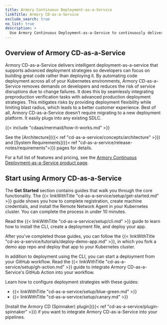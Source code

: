 ```yaml
---
title: Armory Continuous Deployment-as-a-Service
linkTitle: Armory CD-as-a-Service
exclude_search: true
no_list: true
description: >
  Use Armory Continuous Deployment-as-a-Service to continuously deliver your apps to your Kubernetes clusters. Armory CD-as-a-Service integrates with external automation tools so you can create your own CI/CD pipelines.
---
```


## Overview of Armory CD-as-a-Service

Armory CD-as-a-Service delivers intelligent deployment-as-a-service that supports advanced deployment strategies so developers can focus on building
great code rather than deploying it. By automating code deployment across all of your Kubernetes environments, Armory CD-as-a-Service removes demands on developers and reduces the risk of service disruptions due to change failures. It does this by seamlessly integrating preproduction verification tasks with advanced production deployment strategies. This mitigates risks by providing deployment flexibility while limiting blast radius, which leads to a better customer experience. Best of all, Armory CD-as-a-Service doesn’t require migrating to a new deployment platform. It easily plugs into any existing SDLC.

{{< include "cdaas/mermaid/how-it-works.md" >}}

See the [Architecture]({{< ref "cd-as-a-service/concepts/architecture" >}}) and [System Requirements]({{< ref "cd-as-a-service/release-notes/requirements">}}) pages for details.

For a full list of features and pricing, see the [Armory Continuous Deployment-as-a-Service product page](https://www.armory.io/products/continuous-deployment-as-a-service/).

## Start using Armory CD-as-a-Service

The **Get Started** section contains guides that walk you through the core functionality. The {{< linkWithTitle "cd-as-a-service/setup/get-started.md" >}} guide shows you how to complete registration, create machine credentials, and install the Remote Network Agent in your Kubernetes cluster. You can complete the process in under 10 minutes.

Read the {{< linkWithTitle "cd-as-a-service/setup/cli.md" >}} guide to learn how to install the CLI, create a deployment file, and deploy your app.

After you've completed those guides, you can follow the {{< linkWithTitle "cd-as-a-service/tutorials/deploy-demo-app.md" >}}, in which you fork a demo app repo and deploy that app to your Kubernetes cluster.

In addition to deployment using the CLI, you can start a deployment from your GitHub workflow. Read the {{< linkWithTitle "cd-as-a-service/setup/gh-action.md" >}} guide to integrate Armory CD-as-a-Service's GitHub Action into your workflow.

Learn how to configure deployment strategies with these guides:

* {{< linkWithTitle "cd-as-a-service/setup/blue-green.md" >}}
* {{< linkWithTitle "cd-as-a-service/setup/canary.md" >}}    

[Install the Armory CD (Spinnaker) plugin]({{< ref "cd-as-a-service/plugin-spinnaker" >}}) if you want to integrate Armory CD-as-a-Service into your pipelines.

